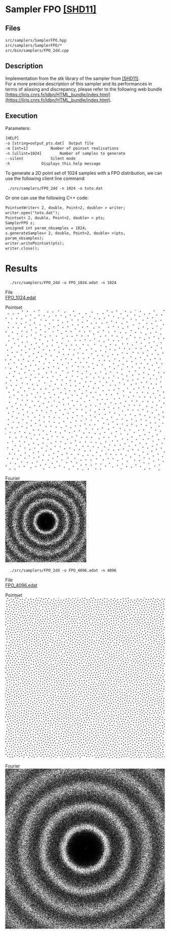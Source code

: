 # Sampler FPO [[SHD11]](https://dl.acm.org/citation.cfm?id=2018345)



## Files

    src/samplers/SamplerFPO.hpp  
    src/samplers/SamplerFPO/*  
    src/bin/samplers/FPO_2dd.cpp  

## Description


Implementation from the stk library of the sampler from [[SHD11]](https://dl.acm.org/citation.cfm?id=2018345).  
For a more precise description of this sampler and its performances in terms of aliasing and discrepancy, please refer to the following web bundle [https://liris.cnrs.fr/ldbn/HTML_bundle/index.html](https://liris.cnrs.fr/ldbn/HTML_bundle/index.html).

## Execution


Parameters:  

	[HELP]
	-o [string=output_pts.dat]	Output file
	-m [int=1]			Number of poinset realisations
	-n [ullint=1024]		Number of samples to generate
	--silent 			Silent mode
	-h 				Displays this help message
			

To generate a 2D point set of 1024 samples with a FPO distribution, we can use the following client line command:

     ./src/samplers/FPO_2dd -n 1024 -o toto.dat 

Or one can use the following C++ code:

    
    PointsetWriter< 2, double, Point<2, double> > writer;
    writer.open("toto.dat");
    Pointset< 2, double, Point<2, double> > pts;
    SamplerFPO s;
    unsigned int param_nbsamples = 1024;
    s.generateSamples< 2, double, Point<2, double> >(pts, param_nbsamples);
    writer.writePointset(pts);
    writer.close();
    			

Results
=======

      ./src/samplers/FPO_2dd -o FPO_1024.edat -n 1024 

File  
[FPO_1024.edat](data/FPO/FPO_1024.edat)

Pointset  
[![](data/FPO/FPO_1024.png)](data/FPO/FPO_1024.png)

Fourier  
[![](data/FPO/FPO_1024_fourier.png)](data/FPO/FPO_1024_fourier.png)

      ./src/samplers/FPO_2dd -o FPO_4096.edat -n 4096 

File  
[FPO_4096.edat](data/FPO/FPO_4096.edat)

Pointset  
[![](data/FPO/FPO_4096.png)](data/FPO/FPO_4096.png)

Fourier  
[![](data/FPO/FPO_4096_fourier.png)](data/FPO/FPO_4096_fourier.png)
